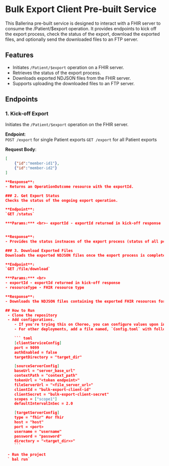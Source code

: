 # Bulk Export Client Pre-built Service

This Ballerina pre-built service is designed to interact with a FHIR server to consume the /Patient/$export operation. It provides endpoints to kick off the export process, check the status of the export, download the exported files, and optionally send the downloaded files to an FTP server.

## Features
- Initiates `/Patient/$export` operation on a FHIR server.
- Retrieves the status of the export process.
- Downloads exported NDJSON files from the FHIR server.
- Supports uploading the downloaded files to an FTP server.

## Endpoints

### 1. Kick-off Export
Initiates the `/Patient/$export` operation on the FHIR server.

**Endpoint**:  
`POST /export` for single Patient exports
`GET /export` for all Patient exports

**Request Body**:
```json
[
    {"id":"member-id1"},
    {"id":"member-id2"}
]

**Response**:  
- Returns an OperationOutcome resource with the exportId.

### 2. Get Export Status
Checks the status of the ongoing export operation.

**Endpoint**:  
`GET /status`

***Params:*** <br>- exportId - exportId returned in kick-off response


**Response**:  
- Provides the status instnaces of the export process (status of all polling events happened in the background).

### 3. Download Exported Files
Downloads the exported NDJSON files once the export process is complete.

**Endpoint**:  
`GET /file/download`

***Params:*** <br> 
- exportId - exportId returned in kick-off response
- resourceType - FHIR resource type

**Response**:  
- Downloads the NDJSON files containing the exported FHIR resources for given exportId and resourceType.

## How to Run
 - Clone the repository
 - Add configurations.
    - If you're trying this on Choreo, you can configure values upon in the deploy step.
    - For other deployments, add a file named, `Config.toml` with following configs to the Ballerina project root.

    ``` toml
    [clientServiceConfig]
    port = 9099
    authEnabled = false
    targetDirectory = "target_dir"

    [sourceServerConfig]
    baseUrl = "server_base_url"
    contextPath = "context_path"
    tokenUrl = "<token endpoint>"
    fileServerUrl = "<file_server_url>"
    clientId = "bulk-export-client-id"
    clientSecret = "bulk-export-client-secret"
    scopes = ["scope1"]
    defaultIntervalInSec = 2.0

    [targetServerConfig]
    type = "fhir" #or fhir
    host = "host"
    port = <port>
    username = "username"
    password = "password"
    directory = "<target_dir>>"
    ```

 - Run the project
 ` bal run` 
